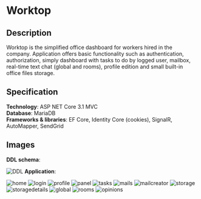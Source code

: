 # Worktop

## Description

Worktop is the simplified office dashboard for workers hired in the company. Application offers basic functionality such as authentication, authorization, simply dashboard with tasks to do by logged user, mailbox, real-time text chat (global and rooms), profile edition and small built-in office files storage.


## Specification

**Technology**:  ASP NET Core 3.1 MVC\
**Database**: MariaDB\
**Frameworks & libraries**: EF Core, Identity Core (cookies), SignalR, AutoMapper, SendGrid

## Images

**DDL schema**: 

![DDL](https://user-images.githubusercontent.com/48593674/116780515-a2915700-aa7d-11eb-9d39-111d833b65cb.PNG)
**Application**: 

![home](https://user-images.githubusercontent.com/48593674/116780565-e08e7b00-aa7d-11eb-89a8-6d0ca019eb06.PNG)
![login](https://user-images.githubusercontent.com/48593674/116780571-e4220200-aa7d-11eb-8f8c-64338ec052fa.PNG)
![profile](https://user-images.githubusercontent.com/48593674/116780576-e97f4c80-aa7d-11eb-9e12-0f72ae1444b8.PNG)
![panel](https://user-images.githubusercontent.com/48593674/116780578-ebe1a680-aa7d-11eb-9464-93196940c4a8.PNG)
![tasks](https://user-images.githubusercontent.com/48593674/116780579-eedc9700-aa7d-11eb-83b0-4e1f781aaf0e.PNG)
![mails](https://user-images.githubusercontent.com/48593674/116780581-f1d78780-aa7d-11eb-9e59-5801c80c993d.PNG)
![mailcreator](https://user-images.githubusercontent.com/48593674/116780584-f3a14b00-aa7d-11eb-81b2-162e942aa565.PNG)
![storage](https://user-images.githubusercontent.com/48593674/116780586-f56b0e80-aa7d-11eb-869c-bf427ae7aaae.PNG)
![storagedetails](https://user-images.githubusercontent.com/48593674/117537436-1b099200-b001-11eb-8628-d0b23487bf64.PNG)
![global](https://user-images.githubusercontent.com/48593674/116780593-fa2fc280-aa7d-11eb-82d8-6a996cf35119.PNG)
![rooms](https://user-images.githubusercontent.com/48593674/116780594-fbf98600-aa7d-11eb-9741-7378dfb4f6e6.PNG)
![opinions](https://user-images.githubusercontent.com/48593674/116780607-09167500-aa7e-11eb-939e-1a6f1933af62.PNG)
